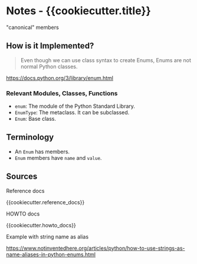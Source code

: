 # Notes - {{cookiecutter.title}}

"canonical" members

## How is it Implemented?

> Even though we can use class syntax to create Enums, Enums are not normal Python classes.

https://docs.python.org/3/library/enum.html

### Relevant Modules, Classes, Functions

* `enum`: The module of the Python Standard Library.
* `EnumType`: The metaclass. It can be subclassed.
* `Enum`: Base class.

## Terminology

* An `Enum` has members.
* `Enum` members have `name` and `value`.

## Sources

Reference docs

{{cookiecutter.reference_docs}}

HOWTO docs

{{cookiecutter.howto_docs}}

Example with string name as alias

https://www.notinventedhere.org/articles/python/how-to-use-strings-as-name-aliases-in-python-enums.html
